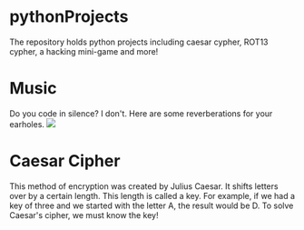 # pythonProjects
The repository holds python projects including caesar cypher, ROT13 cypher, a hacking mini-game and more!

# Music
Do you code in silence? I don't.
Here are some reverberations for your earholes.
![](https://media.giphy.com/media/GeimqsH0TLDt4tScGw/giphy.gif)

# Caesar Cipher
This method of encryption was created by Julius Caesar. It shifts letters over by a certain length. This length is called a key.
For example, if we had a key of three and we started with the letter A, the result would be D.
To solve Caesar's cipher, we must know the key!